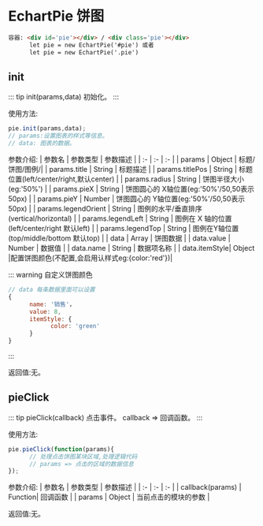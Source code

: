 # EchartPie   饼图
``` html
容器: <div id='pie'></div> / <div class='pie'></div>
      let pie = new EchartPie('#pie') 或者
      let pie = new EchartPie('.pie')
```
## init
::: tip init(params,data)
初始化。
:::

使用方法:
``` js
pie.init(params,data);
// params:设置图表的样式等信息。
// data: 图表的数据。
```

参数介绍:
| 参数名 | 参数类型 | 参数描述 | 
| :- | :- | :- | 
| params  | Object | 标题/饼图/图例/| 
| params.title | String  | 标题描述 | 
| params.titlePos   | String    | 标题位置(left/center/right,默认center) | 
| params.radius   | String   | 饼图半径大小(eg:'50%') | 
| params.pieX  | String   | 饼图圆心的 X轴位置(eg:'50%'/50,50表示50px) | 
| params.pieY   | Number  | 饼图圆心的 Y轴位置(eg:'50%'/50,50表示50px) | 
| params.legendOrient   | String    | 图例的水平/垂直排序(vertical/horizontal) | 
| params.legendLeft   | String    | 图例在 X 轴的位置(left/center/right 默认left) | 
| params.legendTop  | String  | 图例在Y轴位置 (top/middle/bottom 默认top) | 
| data  | Array   |  饼图数据 | 
| data.value   | Number    |  数据值 | 
| data.name    | String     |  数据项名称 | 
| data.itemStyle| Object |配置饼图颜色(不配置,会启用认样式eg:{color:'red'})| 

::: warning 自定义饼图颜色
``` js
// data 每条数据里面可以设置
{
      name: '销售'，
      value: 8,
      itemStyle: {
            color: 'green'
      }
}
```
:::

返回值:无。


## pieClick

::: tip pieClick(callback)
点击事件。 callback => 回调函数。
:::

使用方法:
``` js
pie.pieClick(function(params){
      // 处理点击饼图某块区域,处理逻辑代码
      // params => 点击的区域的数据信息
});
```
 
参数介绍:
| 参数名 | 参数类型 | 参数描述 | 
| :- | :- | :- | 
| callback(params)  | Function| 回调函数 | 
| params   | Object | 当前点击的模块的参数 | 

返回值:无。
